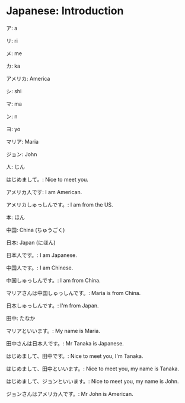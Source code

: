 # Japanese: Introduction

ア: a

リ: ri

メ: me

カ: ka

アメリカ: America

シ: shi

マ: ma

ン: n

ヨ: yo

マリア: Maria

ジョン: John

人: じん

はじめまして。: Nice to meet you.

アメリカ人です: I am American.

アメリカしゅっしんです。: I am from the US.

本: ほん

中国: China (ちゅうごく)

日本: Japan (にほん)

日本人です。: I am Japanese.

中国人です。: I am Chinese.

中国しゅっしんです。: I am from China.

マリアさんは中国しゅっしんです。: Maria is from China.

日本しゅっしんです。: I'm from Japan.

田中: たなか

マリアといいます。: My name is Maria.

田中さんは日本人です。: Mr Tanaka is Japanese.

はじめまして、田中です。: Nice to meet you, I'm Tanaka.

はじめまして、田中といいます。: Nice to meet you, my name is Tanaka.

はじめまして、ジョンといいます。: Nice to meet you, my name is John.

ジョンさんはアメリカ人です。: Mr John is American.
